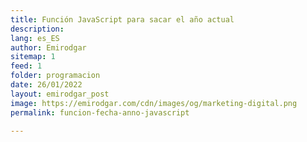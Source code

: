 ```yaml
---
title: Función JavaScript para sacar el año actual
description: 
lang: es_ES
author: Emirodgar
sitemap: 1
feed: 1
folder: programacion
date: 26/01/2022
layout: emirodgar_post
image: https://emirodgar.com/cdn/images/og/marketing-digital.png
permalink: funcion-fecha-anno-javascript

---
```



<!--stackedit_data:
eyJoaXN0b3J5IjpbLTM2MDYxNjk5MF19
-->